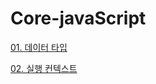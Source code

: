 # Core-javaScript

[01. 데이터 타입](https://github.com/dmswn1004/Core-javaScript/tree/main/01.%20%EB%8D%B0%EC%9D%B4%ED%84%B0%20%ED%83%80%EC%9E%85#01-%EB%8D%B0%EC%9D%B4%ED%84%B0-%ED%83%80%EC%9E%85)

[02. 실행 컨텍스트](https://github.com/dmswn1004/Core-javaScript/blob/main/02.%20%EC%8B%A4%ED%96%89%20%EC%BB%A8%ED%85%8D%EC%8A%A4%ED%8A%B8/README.md#02-%EC%8B%A4%ED%96%89-%EC%BB%A8%ED%85%8D%EC%8A%A4%ED%8A%B8)
